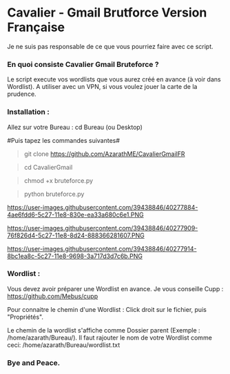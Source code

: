 # Cavalier - Gmail Brutforce Version Française

Je ne suis pas responsable de ce que vous pourriez faire avec ce script.

### En quoi consiste Cavalier Gmail Bruteforce ?

Le script execute vos wordlists que vous aurez créé en avance (à voir dans Wordlist). 
A utiliser avec un VPN, si vous voulez jouer la carte de la prudence. 

### Installation :

Allez sur votre Bureau :
cd Bureau (ou Desktop)

#Puis tapez les commandes suivantes#

> git clone https://github.com/AzarathME/CavalierGmailFR

> cd CavalierGmail

> chmod +x bruteforce.py

> python bruteforce.py

https://user-images.githubusercontent.com/39438846/40277884-4ae6fdd6-5c27-11e8-830e-ea33a680c6e1.PNG

https://user-images.githubusercontent.com/39438846/40277909-76f826d4-5c27-11e8-8d24-888366281607.PNG

https://user-images.githubusercontent.com/39438846/40277914-8bc1ea8c-5c27-11e8-9698-3a717d3d7c6b.PNG

### Wordlist :

Vous devez avoir préparer une Wordlist en avance.
Je vous conseille Cupp : https://github.com/Mebus/cupp

Pour connaitre le chemin d'une Wordlist :
Click droit sur le fichier, puis "Propriétés".

Le chemin de la wordlist s'affiche comme Dossier parent (Exemple : /home/azarath/Bureau/).
Il faut rajouter le nom de votre Wordlist comme ceci: /home/azarath/Bureau/wordlist.txt

### Bye and Peace.
